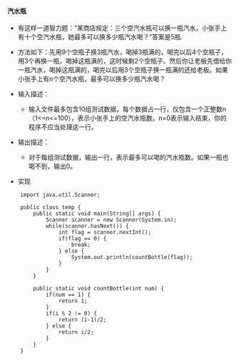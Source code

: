 #### 汽水瓶
+ 有这样一道智力题：“某商店规定：三个空汽水瓶可以换一瓶汽水。小张手上有十个空汽水瓶，她最多可以换多少瓶汽水喝？”答案是5瓶.

+ 方法如下：先用9个空瓶子换3瓶汽水，喝掉3瓶满的，喝完以后4个空瓶子，用3个再换一瓶，喝掉这瓶满的，这时候剩2个空瓶子。然后你让老板先借给你一瓶汽水，喝掉这瓶满的，喝完以后用3个空瓶子换一瓶满的还给老板。如果小张手上有n个空汽水瓶，最多可以换多少瓶汽水喝？

+ 输入描述：
    + 输入文件最多包含10组测试数据，每个数据占一行，仅包含一个正整数n（1<=n<=100），表示小张手上的空汽水瓶数。n=0表示输入结束，你的程序不应当处理这一行。

+ 输出描述：
    + 对于每组测试数据，输出一行，表示最多可以喝的汽水瓶数。如果一瓶也喝不到，输出0。

+ 实现
```
    import java.util.Scanner;

    public class temp {
        public static void main(String[] args) {
            Scanner scanner = new Scanner(System.in);
            while(scanner.hasNext()) {
                int flag = scanner.nextInt();
                if(flag == 0) {
                    break;
                } else {
                    System.out.println(countBottle(flag));
                }
            } 
        }

        public static void countBottle(int num) {
            if(num == 1) {
                return 1;
            }
            if(i % 2 != 0) {
                return (i-1)/2;
            } else {
                return i/2;
            }
        }
    }
```